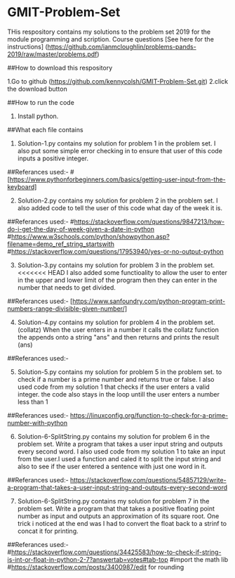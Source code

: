 # GMIT-Problem-Set
THis respository contains my solutions to the problem set 2019 for the module programming and scription.
Course questions
[See here for the instructions] (https://github.com/ianmcloughlin/problems-pands-2019/raw/master/problems.pdf)

##How to download this respository

1.Go to github (https://github.com/kennycolsh/GMIT-Problem-Set.git)
2.click the download button


##How to run the code

1. Install python.


##What each file contains
1. Solution-1.py contains my solution for problem 1 in the problem set.
  I also put some simple error checking in to ensure that user of this code inputs a positive integer.

##Referances used:-
#[https://www.pythonforbeginners.com/basics/getting-user-input-from-the-keyboard]

2. Solution-2.py contains my solution for problem 2 in the problem set.
  I also added code to tell the user of this code what day of the week it is.

##Referances used:-
#https://stackoverflow.com/questions/9847213/how-do-i-get-the-day-of-week-given-a-date-in-python
#https://www.w3schools.com/python/showpython.asp?filename=demo_ref_string_startswith
#https://stackoverflow.com/questions/17953940/yes-or-no-output-python

3. Solution-3.py contains my solution for problem 3 in the problem set.
<<<<<<< HEAD
 I also added some functioality to allow the user to enter in the upper and lower limit of the program then they can enter in the number that needs to get divided.
 

##Referances used:-
[https://www.sanfoundry.com/python-program-print-numbers-range-divisible-given-number/]


4. Solution-4.py contains my solution for problem 4 in the problem set.(collatz)
 When the user enters in a number it calls the collatz function the appends onto a string "ans" 
 and then returns and prints the result (ans)
 

##Referances used:-

5. Solution-5.py contains my solution for problem 5 in the problem set.
to check if a number is a prime number and returns true or false.
I also used code from my solution 1 that checks if the user enters a valid integer.
the code also stays in the loop untill the user enters a number less than 1
 

##Referances used:-
https://linuxconfig.org/function-to-check-for-a-prime-number-with-python

6. Solution-6-SplitString.py contains my solution for problem 6 in the problem set.
Write a program that takes a user input string and outputs every second word.
I also used code from my solution 1 to take an input from the user.I used a function and caled it to 
split the input string and also to see if the user entered a sentence with just one word in it.
 

##Referances used:-
https://stackoverflow.com/questions/54857129/write-a-program-that-takes-a-user-input-string-and-outputs-every-second-word

7. Solution-6-SplitString.py contains my solution for problem 7 in the problem set.
Write a program that that takes a positive floating point number as input and outputs
an approximation of its square root.
One trick i noticed at the end was I had to convert the float back to a strinf to concat it for printing.
 

##Referances used:-
#https://stackoverflow.com/questions/34425583/how-to-check-if-string-is-int-or-float-in-python-2-7?answertab=votes#tab-top
#import the math lib
#https://stackoverflow.com/posts/3400987/edit for rounding
